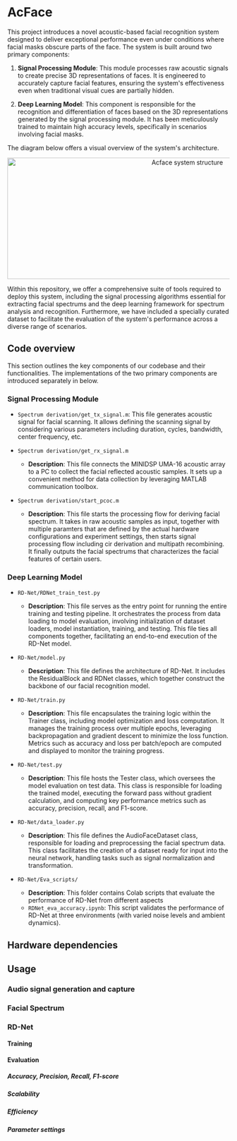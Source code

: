 # AcFace

This project introduces a novel acoustic-based facial recognition system designed to deliver exceptional performance even under conditions where facial masks obscure parts of the face. The system is built around two primary components:

1. **Signal Processing Module**: This module processes raw acoustic signals to create precise 3D representations of faces. It is engineered to accurately capture facial features, ensuring the system's effectiveness even when traditional visual cues are partially hidden.

2. **Deep Learning Model**: This component is responsible for the recognition and differentiation of faces based on the 3D representations generated by the signal processing module. It has been meticulously trained to maintain high accuracy levels, specifically in scenarios involving facial masks.

The diagram below offers a visual overview of the system's architecture.

<div style="text-align: center;">
    <img src="https://github.com/yanbozhang003/AcFace-AE/blob/main/AcFace_structure.png" alt="Acface system structure" width="800" height="275"/>
</div>

Within this repository, we offer a comprehensive suite of tools required to deploy this system, including the signal processing algorithms essential for extracting facial spectrums and the deep learning framework for spectrum analysis and recognition. Furthermore, we have included a specially curated dataset to facilitate the evaluation of the system's performance across a diverse range of scenarios.

## Code overview

This section outlines the key components of our codebase and their functionalities. The implementations of the two primary components are introduced separately in below.

### Signal Processing Module

- `Spectrum derivation/get_tx_signal.m`: This file generates acoustic signal for facial scanning. It allows defining the scanning signal by considering various parameters including duration, cycles, bandwidth, center frequency, etc.

- `Spectrum derivation/get_rx_signal.m`
  - **Description**: This file connects the MINIDSP UMA-16 acoustic array to a PC to collect the facial reflected acoustic samples. It sets up a convenient method for data collection by leveraging MATLAB communication toolbox.  

- `Spectrum derivation/start_pcoc.m`
  - **Description**: This file starts the processing flow for deriving facial spectrum. It takes in raw acoustic samples as input, together with multiple paramters that are defined by the actual hardware configurations and experiment settings, then starts signal processing flow including cir derivation and multipath recombining. It finally outputs the facial spectrums that characterizes the facial features of certain users. 

### Deep Learning Model

- `RD-Net/RDNet_train_test.py`
  - **Description**: This file serves as the entry point for running the entire training and testing pipeline. It orchestrates the process from data loading to model evaluation, involving initialization of dataset loaders, model instantiation, training, and testing. This file ties all components together, facilitating an end-to-end execution of the RD-Net model.

- `RD-Net/model.py`
  - **Description**: This file defines the architecture of RD-Net. It includes the ResidualBlock and RDNet classes, which together construct the backbone of our facial recognition model.

- `RD-Net/train.py`
  - **Description**: This file encapsulates the training logic within the Trainer class, including model optimization and loss computation. It manages the training process over multiple epochs, leveraging backpropagation and gradient descent to minimize the loss function. Metrics such as accuracy and loss per batch/epoch are computed and displayed to monitor the training progress. 

- `RD-Net/test.py`
  - **Description**: This file hosts the Tester class, which oversees the model evaluation on test data. This class is responsible for loading the trained model, executing the forward pass without gradient calculation, and computing key performance metrics such as accuracy, precision, recall, and F1-score.

- `RD-Net/data_loader.py`
  - **Description**: This file defines the AudioFaceDataset class, responsible for loading and preprocessing the facial spectrum data. This class facilitates the creation of a dataset ready for input into the neural network, handling tasks such as signal normalization and transformation.

- `RD-Net/Eva_scripts/`
  - **Description**: This folder contains Colab scripts that evaluate the performance of RD-Net from different aspects
  - `RDNet_eva_accuracy.ipynb`: This script validates the performance of RD-Net at three environments (with varied noise levels and ambient dynamics).

## Hardware dependencies

## Usage

### Audio signal generation and capture

### Facial Spectrum

### RD-Net 

#### Training

#### Evaluation

##### Accuracy, Precision, Recall, F1-score

##### Scalability

##### Efficiency

##### Parameter settings



